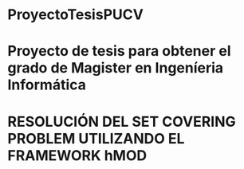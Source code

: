 # ProyectoTesisPUCV
# Proyecto de tesis para obtener el grado de Magister en Ingeníeria Informática
# RESOLUCIÓN DEL SET COVERING PROBLEM UTILIZANDO EL FRAMEWORK hMOD